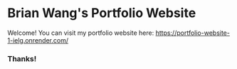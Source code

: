 # Brian Wang's Portfolio Website

Welcome!
You can visit my portfolio website here: https://portfolio-website-1-ielg.onrender.com/

### Thanks!
